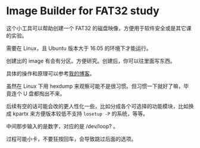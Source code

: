 # Image Builder for FAT32 study

这个小工具可以帮助创建一个 FAT32 的磁盘映像，方便用于软件安全或是其它课的实验。

需要在 Linux，且 Ubuntu 版本大于 16.05 的环境下才能运行。

创建出的 image 有会有分区。方便研究。创建后，你可以往里面写东西。

具体的操作和原理可以参考[我的博客](https://qing-lky.github.io/2022/09/28/use-disk-image-for-fslab/)。

虽然在 Linux 下用 hexdump 来观察可能不是很习惯。但习惯一下就好了嘛，毕竟连个 U 盘都掏出不来。

后续有空的话可能会改的更人性化一些，比如分成各个可选择的功能模块，比如换成 kpartx 来方便版本较低不支持 `losetup -P` 的系统，等等。

中间那步输入的是数字，对应的是 /dev/loop? 。

过程可能小卡，不要狂按回车，会导致跳过后面的选项。